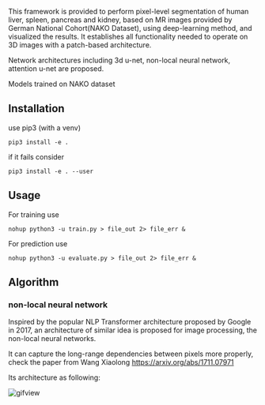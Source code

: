 This framework is provided to perform pixel-level segmentation of human liver, spleen, pancreas and kidney, based on MR images provided by German National Cohort(NAKO Dataset), using deep-learning method, and visualized the results. It establishes all functionality needed to operate on 3D images with a patch-based architecture.  

Network architectures including 3d u-net, non-local neural network, attention u-net are proposed.

Models trained on NAKO dataset

## Installation

use pip3 (with a venv)

    pip3 install -e .

if it fails consider

    pip3 install -e . --user
    
## Usage

For training use

    nohup python3 -u train.py > file_out 2> file_err &
    
For prediction use

    nohup python3 -u evaluate.py > file_out 2> file_err &

## Algorithm
### non-local neural network
Inspired by the popular NLP Transformer architecture proposed by Google in 2017, an architecture of similar idea is proposed for image processing, the non-local neural networks.  

It can capture the long-range dependencies between pixels more properly, check the paper from Wang Xiaolong https://arxiv.org/abs/1711.07971  

Its architecture as following:  

![gifview](mdpics/bookstoreregist.gif) 
